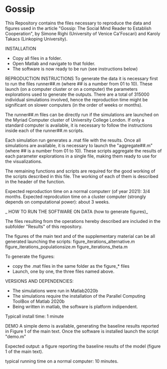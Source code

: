# Gossip


This Repository contains the files necessary to reproduce the data and figures used in the article "Gossip: The Social Mind Reader
to Establish Cooperation", by Simone Righi (University of Venice Ca'Foscari) and Karoly Takacs (Linkoping University).


INSTALLATION
- Copy all files in a folder.
- Open Matlab and navigate to that folder.
- The software is now ready to be run (see instructions below)


REPRODUCTION INSTRUCTIONS
To generate the data it is necessary first to run the files runner##.m (where ## is a number from 01 to 10). These launch (on a computer cluster or on a computer) the parameters explorations used to generate the outputs. There are a total of 315000 individual simulations involved, hence the reproduction time might be significant on slower computers (in the order of weeks or months). 

The runner##.m files can be directly run if the simulations are launched on the Myriad Computer cluster of University College London. If only a standard computer is available, it is necessary to follow the instructions inside each of the runner##.m scripts.

Each simulation run generates a .mat file with the results.
Once all simulations are available, it is necessary to launch the "aggregate##.m" (where ## is a number from 01 to 10). These scripts aggregate the results of each parameter explorations in a single file, making them ready to use for the visualizations.

The remaining functions and scripts are required for the good working of the scripts described in this file. The working of each of them is described in the header of the function.

Expected reproduction time on a normal computerr (of year 2021): 3/4 months.
Expected reprodcution time on a cluster computer (strongly depends on computational power): about 3 weeks.


_ HOW TO RUN THE SOFTWARE ON DATA (how to generate figures)_

The files resulting from the operations hereby described are included in the subfolder "Results" of this repository.

The figures of the main text and of the supplementary material can be all generated launching the scripts:
figure_iterations_alternative.m
figure_iterations_populationsize.m
figure_iterations_theta.m

To generate the figures:
- copy the .mat files in the same folder as the figure_* files
- Launch, one by one, the three files named above.


VERSIONS AND DEPENDENCIES:
- The simulations were run in Matlab2020b
- The simulations require the installation of the Parallel Computing ToolBox of Matlab 2020b 
- Being written in matlab, the software is platform indipendent.

Typicall install time: 1 minute

DEMO
A simple demo is available, generating the baseline results reported in Figure 1 of the main text. 
Once the software is installed launch the script "demo.m"

Expected output: a figure reporting the baseline results of the model (figure 1 of the main text).

typical running time on a normal computer: 10 minutes.





